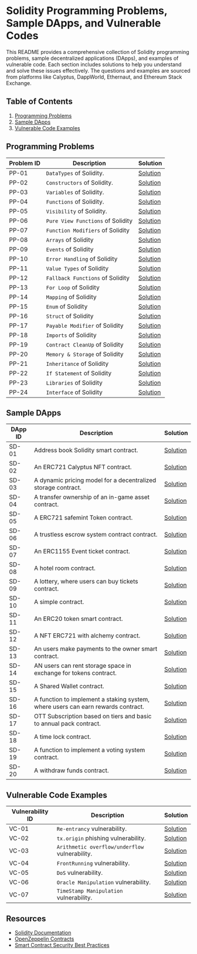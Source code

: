 # Solidity Programming Problems, Sample DApps, and Vulnerable Codes

This README provides a comprehensive collection of Solidity programming problems, sample decentralized applications (DApps), and examples of vulnerable code. Each section includes solutions to help you understand and solve these issues effectively. The questions and examples are sourced from platforms like Calyptus, DappWorld, Ethernaut, and Ethereum Stack Exchange.

## Table of Contents

1. [Programming Problems](#programming-problems)
2. [Sample DApps](#sample-dapps)
3. [Vulnerable Code Examples](#vulnerable-code-examples)

## Programming Problems

| Problem ID | Description | Solution |
|------------|-------------|----------|
| PP-01      | `DataTypes` of Solidity. | [Solution](https://github.com/varmakollu/90Code/tree/main/01-Data_Types) |
| PP-02      | `Constructors` of Solidity. | [Solution](https://github.com/varmakollu/90Code/tree/main/02-Constructors) |
| PP-03      | `Variables` of Solidity. | [Solution](https://github.com/varmakollu/90Code/tree/main/03-Variables) |
| PP-04      | `Functions` of Solidity. | [Solution](https://github.com/varmakollu/90Code/tree/main/04-Functions) |
| PP-05      | `Visibility` of Solidity. | [Solution](https://github.com/varmakollu/90Code/tree/main/05-Visibility) |
| PP-06      | `Pure View Functions` of Solidity | [Solution](https://github.com/varmakollu/90Code/tree/main/06-Pure-View-Functions) |
| PP-07      | `Function Modifiers` of Solidity | [Solution](https://github.com/varmakollu/90Code/tree/main/07-Function-Modifiers) |
| PP-08      | `Arrays` of Solidity | [Solution](https://github.com/varmakollu/90Code/tree/main/08-Array) |
| PP-09      | `Events` of Solidity | [Solution](https://github.com/varmakollu/90Code/tree/main/09-Events) |
| PP-10      | `Error Handling` of Solidity | [Solution](https://github.com/varmakollu/90Code/tree/main/10-Error-Handling) |
| PP-11      | `Value Types` of Solidity | [Solution](https://github.com/varmakollu/90Code/tree/main/11-Value-Types) |
| PP-12      | `Fallback Functions` of Solidity | [Solution](https://github.com/varmakollu/90Code/tree/main/12-Fallback-Function) |
| PP-13      | `For Loop` of Solidity | [Solution](https://github.com/varmakollu/90Code/tree/main/13-For-Loop) |
| PP-14      | `Mapping` of Solidity | [Solution](https://github.com/varmakollu/90Code/tree/main/14-Mapping) |
| PP-15      | `Enum` of Solidity | [Solution](https://github.com/varmakollu/90Code/tree/main/15-Enum) |
| PP-16      | `Struct` of Solidity | [Solution](https://github.com/varmakollu/90Code/tree/main/16-Struct) |
| PP-17      | `Payable Modifier` of Solidity | [Solution](https://github.com/varmakollu/90Code/tree/main/17-Payable-Modifier) |
| PP-18      | `Imports` of Solidity | [Solution](https://github.com/varmakollu/90Code/tree/main/18-Imports) |
| PP-19      | `Contract CleanUp` of Solidity | [Solution](https://github.com/varmakollu/90Code/tree/main/19-Contract-Cleanup) |
| PP-20      | `Memory & Storage` of Solidity | [Solution](https://github.com/varmakollu/90Code/tree/main/20-Memory-and-Storage) |
| PP-21      | `Inheritance` of Solidity | [Solution](https://github.com/varmakollu/90Code/tree/main/21-Inheritance) |
| PP-22      | `If Statement` of Solidity | [Solution](https://github.com/varmakollu/90Code/tree/main/22-If-Statement) |
| PP-23      | `Libraries` of Solidity | [Solution](https://github.com/varmakollu/90Code/tree/main/23-Libraries) |
| PP-24      | `Interface` of Solidity | [Solution](https://github.com/varmakollu/90Code/tree/main/24-Interface) |


## Sample DApps

| DApp ID | Description | Solution |
|---------|-------------|----------|
| SD-01   | Address book Solidity smart contract. | [Solution](https://github.com/varmakollu/90Code/blob/main/Sample-Apps/AddressBook.sol) |
| SD-02   | An ERC721 Calyptus NFT contract. | [Solution](https://github.com/varmakollu/90Code/blob/main/Sample-Apps/CalyptusNFT.sol) |
| SD-03   | A dynamic pricing model for a decentralized storage contract. | [Solution](https://github.com/varmakollu/90Code/blob/main/Sample-Apps/Dynamic_Pricing.sol) |
| SD-04   | A transfer ownership of an in-game asset contract. | [Solution](https://github.com/varmakollu/90Code/blob/main/Sample-Apps/ERC1155.sol) |
| SD-05   | A ERC721 safemint Token contract. | [Solution](https://github.com/varmakollu/90Code/blob/main/Sample-Apps/ERC721.sol) |
| SD-06   | A trustless escrow system contract contract. | [Solution](https://github.com/varmakollu/90Code/blob/main/Sample-Apps/Escrow_System.sol) |
| SD-07   | An ERC1155 Event ticket contract. | [Solution](https://github.com/varmakollu/90Code/blob/main/Sample-Apps/EventTicketERC1155.sol) |
| SD-08   | A hotel room contract. | [Solution](https://github.com/varmakollu/90Code/blob/main/Sample-Apps/HotelRoom.sol) |
| SD-09   | A lottery, where users can buy tickets contract. | [Solution](https://github.com/varmakollu/90Code/blob/main/Sample-Apps/Lottery_System.sol) |
| SD-10   | A simple contract. | [Solution](https://github.com/varmakollu/90Code/blob/main/Sample-Apps/MyContract.sol) |
| SD-11   | An ERC20 token smart contract. | [Solution](https://github.com/varmakollu/90Code/blob/main/Sample-Apps/MyERC20Token.sol) |
| SD-12   | A NFT ERC721 with alchemy contract. | [Solution](https://github.com/varmakollu/90Code/blob/main/Sample-Apps/NFTToken.sol) |
| SD-13   | An users make payments to the owner smart contract. | [Solution](https://github.com/varmakollu/90Code/blob/main/Sample-Apps/Pay_To_Owner.sol) |
| SD-14   | AN users can rent storage space in exchange for tokens contract. | [Solution](https://github.com/varmakollu/90Code/blob/main/Sample-Apps/Rent_Storage.sol) |
| SD-15   | A Shared Wallet contract. | [Solution](https://github.com/varmakollu/90Code/blob/main/Sample-Apps/SharedWallet.sol) |
| SD-16   | A function to implement a staking system, where users can earn rewards contract. | [Solution](https://github.com/varmakollu/90Code/blob/main/Sample-Apps/Stacked_Rewards.sol) |
| SD-17   | OTT Subscription based on tiers and basic to annual pack contract. | [Solution](https://github.com/varmakollu/90Code/blob/main/Sample-Apps/Subscription_Service.sol) |
| SD-18   | A time lock contract. | [Solution](https://github.com/varmakollu/90Code/blob/main/Sample-Apps/Timelock.sol) |
| SD-19   | A function to implement a voting system contract. | [Solution](https://github.com/varmakollu/90Code/blob/main/Sample-Apps/Voting_System.sol) |
| SD-20   | A withdraw funds contract. | [Solution](https://github.com/varmakollu/90Code/blob/main/Sample-Apps/Withdraw_Funds.sol) |

## Vulnerable Code Examples

| Vulnerability ID | Description | Solution |
|------------------|-------------|----------|
| VC-01            | `Re-entrancy` vulnerability. | [Solution](https://github.com/varmakollu/90Code/tree/main/Vulnerability/01-Re-Entrancy) |
| VC-02            | `tx.origin` phishing vulnerability. | [Solution](https://github.com/varmakollu/90Code/tree/main/Vulnerability/02-Tx.origin) |
| VC-03            | `Arithmetic overflow/underflow` vulnerability. | [Solution](https://github.com/varmakollu/90Code/tree/main/Vulnerability/03-Insecure%20Arithmetic) |
| VC-04            | `FrontRunning` vulnerability. | [Solution](https://github.com/varmakollu/90Code/tree/main/Vulnerability/04-Frontrunning) |
| VC-05            | `DoS` vulnerability. | [Solution](https://github.com/varmakollu/90Code/tree/main/Vulnerability/05-DoS%20Attack) |
| VC-06            | `Oracle Manipulation` vulnerability. | [Solution](https://github.com/varmakollu/90Code/tree/main/Vulnerability/06-Oracle%20Manipulation) |
| VC-07            | `TimeStamp Manipulation` vulnerability. | [Solution](https://github.com/varmakollu/90Code/tree/main/Vulnerability/07-Timestamp%20Manipulation) |


## Resources

- [Solidity Documentation](https://docs.soliditylang.org/)
- [OpenZeppelin Contracts](https://docs.openzeppelin.com/contracts/)
- [Smart Contract Security Best Practices](https://consensys.github.io/smart-contract-best-practices/)
